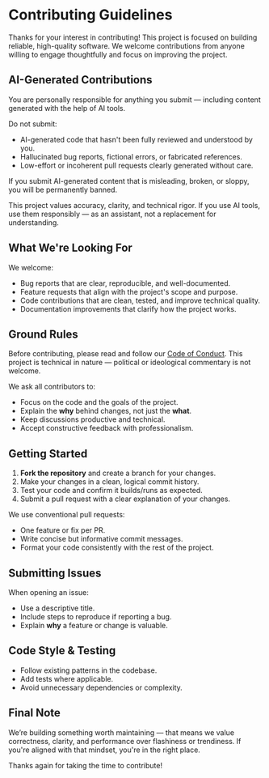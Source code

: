 # Contributing Guidelines

Thanks for your interest in contributing! This project is focused on building reliable, high-quality software. We welcome contributions from anyone willing to engage thoughtfully and focus on improving the project.

## AI-Generated Contributions

You are personally responsible for anything you submit — including content generated with the help of AI tools.

Do not submit:

- AI-generated code that hasn't been fully reviewed and understood by you.
- Hallucinated bug reports, fictional errors, or fabricated references.
- Low-effort or incoherent pull requests clearly generated without care.

If you submit AI-generated content that is misleading, broken, or sloppy, you will be permanently banned.

This project values accuracy, clarity, and technical rigor. If you use AI tools, use them responsibly — as an assistant, not a replacement for understanding.

## What We're Looking For

We welcome:
- Bug reports that are clear, reproducible, and well-documented.
- Feature requests that align with the project's scope and purpose.
- Code contributions that are clean, tested, and improve technical quality.
- Documentation improvements that clarify how the project works.

## Ground Rules

Before contributing, please read and follow our [Code of Conduct](./CODE_OF_CONDUCT.md). This project is technical in nature — political or ideological commentary is not welcome.

We ask all contributors to:
- Focus on the code and the goals of the project.
- Explain the **why** behind changes, not just the **what**.
- Keep discussions productive and technical.
- Accept constructive feedback with professionalism.

## Getting Started

1. **Fork the repository** and create a branch for your changes.
2. Make your changes in a clean, logical commit history.
3. Test your code and confirm it builds/runs as expected.
4. Submit a pull request with a clear explanation of your changes.

We use conventional pull requests:
- One feature or fix per PR.
- Write concise but informative commit messages.
- Format your code consistently with the rest of the project.

## Submitting Issues

When opening an issue:
- Use a descriptive title.
- Include steps to reproduce if reporting a bug.
- Explain **why** a feature or change is valuable.

## Code Style & Testing

- Follow existing patterns in the codebase.
- Add tests where applicable.
- Avoid unnecessary dependencies or complexity.

## Final Note

We’re building something worth maintaining — that means we value correctness, clarity, and performance over flashiness or trendiness. If you're aligned with that mindset, you're in the right place.

Thanks again for taking the time to contribute!
